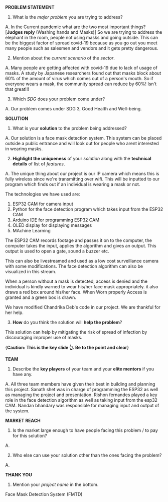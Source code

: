 __PROBLEM STATEMENT__

1. What is the *major problem* you are trying to address?

A. In the Current pandemic what are the two most important things? \[**Judges reply** (Washing hands and Masks)\] So we are trying to address the elephant in the room, people not using masks and going outside. This can be the biggest factor of spread covid-19 because as you go out you meet many people such as salesmen and vendors and it gets pretty dangerous.

2. Mention about the *current scenario* of the *sector*.

A. Many people are getting affected with covid-19 due to lack of usage of masks. A study by Japanese researchers found out that masks block about 60% of the amount of virus which comes out of a person's mouth. So if everyone wears a mask, the community spread can reduce by 60%! Isn't that great!!!

3. Which *SDG* does your problem come under?

A. Our problem comes under SDG 3, Good Health and Well-being.


__SOLUTION__

1. What is your **solution** to the problem being addressed?

A. Our solution is a face mask detection system. This system can be placed outside a public entrance and will look out for people who arent interested in wearing masks.

2. **Highlight the uniqueness** of your *solution* along with the **technical details** of list of *features*.

A. The unique thing about our project is our IP camera which means this is fully wireless since we're transmitting over wifi. This will be inputted to our program which finds out if an individual is wearing a mask or not.

The technologies we have used are:
  1. ESP32 CAM for camera input
  2. Python for the face detection program which takes input from the ESP32 CAM
  3. Arduino IDE for programming ESP32 CAM
  4. OLED display for displaying messages
  5. MAchine Learning

The ESP32 CAM records footage and passes it on to the computer, the computer takes the input, applies the algorithm and gives an output. This output is used to open a gate, sound a buzzer etc.

This can also be livestreamed and used as a low cost surveillance camera with some modifications. The face detection algorithm can also be visualized in this stream.

When a person without a mask is detected, access is denied and the individual is kindly warned to wear his/her face mask appropriately.
it also draws a red box around his/her face.
When Worn properly Access is granted and a green box is drawn.


We have modified Chandrika Deb's code in our project. We are thankful for her help.

3. **How** do you think the solution will **help the problem**?

This solution can help by mitigating the risk of spread of infection by discouraging improper use of masks.

{**Caution: This is the key slide 👆. Be to the point and clear**}


__TEAM__

1. Describe the **key players** of your team and your **elite mentors** if you have any.

A. All three team members have given their best in building and planning this project. Sanath shet was in charge of programming the ESP32 as well as managing the project and presentation. Rishon fernandes played a key role in the face detection algorithm as well as taking input from the esp32 CAM. Nandan bhandary was responsible for managing input and output of the system.

__MARKET REACH__

1. Is the market large enough to have people facing this problem / to pay for this solution?

A. 

2. Who else can use your solution other than the ones facing the problem?

A. 


__THANK YOU__

1. Mention your *project name* in the bottom.

Face Mask Detection System (FMTD)
